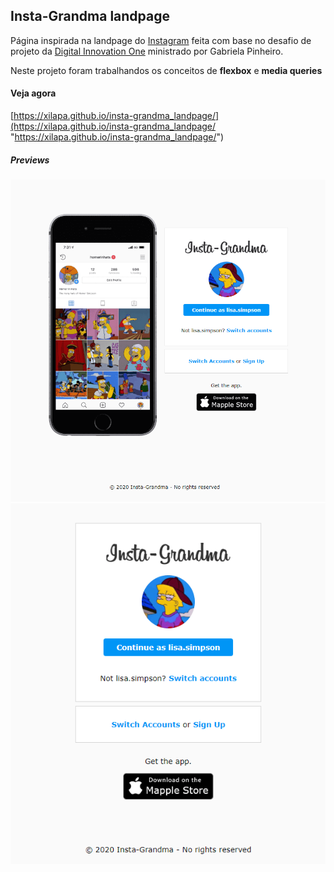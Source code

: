 ## Insta-Grandma landpage

Página inspirada na landpage do [Instagram](https://www.instagram.com/ "Instagram") feita com base no desafio de projeto da [Digital Innovation One](https://digitalinnovation.one/ "Digital Innovation One") ministrado por Gabriela Pinheiro.

Neste projeto foram trabalhandos os conceitos de **flexbox** e **media queries**

#### Veja agora

[https://xilapa.github.io/insta-grandma_landpage/](https://xilapa.github.io/insta-grandma_landpage/ "https://xilapa.github.io/insta-grandma_landpage/")

##### Previews
[![Desktop](https://raw.githubusercontent.com/xilapa/insta-grandma_landpage/main/preview/preview1.png "Desktop")](https://raw.githubusercontent.com/xilapa/insta-grandma_landpage/main/preview/preview1.png "Desktop")
[![Mobile](https://raw.githubusercontent.com/xilapa/insta-grandma_landpage/main/preview/preview2.png "Mobile")](https://raw.githubusercontent.com/xilapa/insta-grandma_landpage/main/preview/preview2.png "Mobile")
